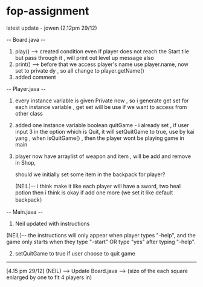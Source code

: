 # fop-assignment

latest update - jowen (2.12pm 29/12)

-- Board.java --

   1. play() --> created condition even if player does not reach the Start tile but pass through it , will print out level up message also
   2. print() --> before that we access player's name use player.name, now set to private dy , so all change to player.getName()
   3. added comment

-- Player.java -- 

   1. every instance variable is given Private now , so i generate get set for each instance variable , get set will be use if we want to access from other class
   2. added one instance variable boolean quitGame - i already set , if user input 3 in the option which is Quit, it will setQuitGame to true, 
                                                     use by kai yang , when isQuitGame() , then the player wont be playing game in main
   3. player now have arraylist of weapon and item , will be add and remove in Shop, 
      
      should we initially set some item in the backpack for player?
      
      (NEIL)-- i think make it like each player will have a sword, two heal potion then i think is okay if add one more (we set it like default backpack） 
  
-- Main.java -- 

   1. Neil updated with instructions
   
   (NEIL)-- the instructions will only appear when player types "-help", and the game only starts when they type "-start" OR type "yes" after typing "-help".
   
   2. setQuitGame to true if user choose to quit game
   
-----------------------------------------------------------------------------------------------------------------------------------------------------------------------------
[4.15 pm 29/12] 
 (NEIL) --> Update Board.java --> (size of the each square enlarged by one to fit 4 players in)
